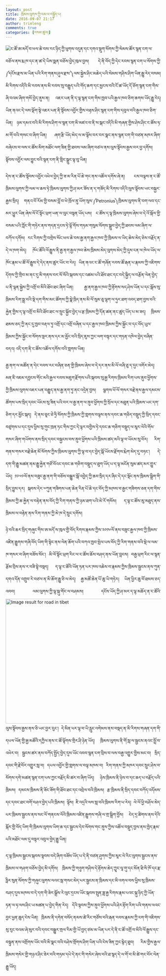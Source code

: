 ```yaml
---
layout: post
title: ཁྲིམས་ལུགས་ཀྱི་ལམ་ལ་བསྐྱོད་པ།
date: 2016-09-07 21:17
author: trimleng
comments: true
categories: [བསམ་ཚུལ།]
---
```

<p style="text-align: justify;"><img class="alignleft" src="https://encrypted-tbn1.gstatic.com/images?q=tbn:ANd9GcRCCQbpK3QCENlTMMYu9N4L-Dbd4ycJwUAt2RxgIvsbC-HadKSK" />ང་ཚོ་ཨ་མདོ་བ་ཕལ་ཆེ་བས་རང་ཉིད་ཀྱི་ཕུགས་འདུན་དང་དགའ་སྡུག་སོགས་ཀྱི་སེམས་ཚོར་སྙན་ངག་ལ་བཅོལ་ནས་རྨ་ཁ་དང་ན་ཚ་དེ་ཡིས་སྨན་བཅོས་བྱེད་ཁུལ་བྱས། དེ་ནི་བོད་ཀྱི་དེང་རབས་སྙན་ངག་པ་སོགས་ཀྱི་༼དངོས་རྫས་མ་ཡིན་པའི་རིག་གནས་ཤུལ་རྫས་༽ལས་སྐྱེས་ཤིང་མཆེད་པའི་སེམས་གཤིས་ཤིག་ཡིན་རྒྱུ་རེད་བསམ། མི་རིགས་འདིའི་མི་རབས་ནས་མི་རབས་སུ་བརྒྱུད་པའི་གོད་ཆག་དང་མྱངས་བའི་ངོ་ཚ་ཡོད་དོ་ཅོག་སྙན་ངག་གིས་ཞི་བའམ་ཞིག་གསོ་བྱེད་ནུས་ན། འཇར་པན་ནི་ད་ལྟ་སྙན་ངག་གིས་ཁྱབ་པའི་རྒྱལ་ཁབ་ཅིག་ཆགས་ཡོད་རྒྱུ་རེད། ཡིན་ནའང་དེ་ལས་ལྡོག་སྟེ་འཇར་པན་ནི་སྟོབས་འབྱོར་གྱིས་བརྟས་ཤིང་སྙན་ངག་གིས་དབུལ་བའི་རྒྱལ་ཁབ་ཅིག་ཡིན། ཉམ་དམའ་བའི་མི་རིགས་ཤིག་ལ་སྙན་ངག་མི་མཛའ་བ་ནི་ས་སྒང་འདིའི་མི་གཞན་གྱིས་ཤེས་ཤིང་ང་ཚོས་ཧ་མ་གོ་བའི་གསང་བ་ཞིག་ཡིན། ཞག་རྩི་ཡོད་མེད་ལ་མ་ལྟོས་བར་བར་སྣང་ནས་སྙན་ངག་གི་བཙན་མཁར་ཞིག་བཞེངས་བ་ལས་ང་ཚོས་མིག་མཐོང་ལག་ཟིན་གྱི་ཐབས་ལམ་ཞིག་བཙལ་ནས་ལུས་སྟོབས་རྒྱས་བར་བྱ་དགོས། སྟོབས་འབྱོར་ལས་བྱུང་བའི་སྙན་ངག་ནི་གླིང་སྒྲུང་ལྟ་བུ་ཡིན།</p>
<p style="text-align: justify;">དེས་ན་ང་ཚོས་སྟོབས་འབྱོར་འཕེལ་བྱེད་ཀྱི་ཟ་མ་རིན་པོ་ཆེ་གང་ནས་འཚོལ་དགོས་ཞེ་ན། ངས་བལྟས་ན་ང་ཚོ་ཁྲིམས་ལུགས་ཀྱི་ལམ་ལ་ཆས་ཏེ་ཁྲིམས་ལུགས་ཀྱི་ཤ་མར་ཟོས་ན་ད་གཟོད་མི་རིགས་འདིའི་ལུས་སྟོབས་ཡང་བསྐྱར་རྒྱས་སྲིད། གནའ་བོ་རོམ་གྱི་བསམ་བློ་བ་ཕེ་ཁྲོལ་ནུ་ཡོག་སུས་༼Petronius༽ཁྲིམས་ལུགས་ནི་བག་ལབ་དང་མར་ཕྱུར་ཡིན་ཞེས་ལོ་ངོ་སྟོང་ཕྲག་ཡན་ལ་ལུང་བསྟན་ཡོད་པས། ང་ཚོས་ད་ལྟ་ཁྲིམས་ལུགས་ཞེས་བ་དེ་འོ་སྐོལ་གྱི་བསམ་པའི་ཀློང་གི་གཏེར་ནས་གདན་དྲངས་ཏེ་ལྟོ་གོས་གཏམ་གསུམ་སོགས་སྒྲུབ་བྱེད་ཀྱི་ཐབས་ལམ་ཞིག་ལ་བཀོལ་དགོས། རང་རིགས་ཀྱི་བགྲེས་སོང་ཕལ་ཆེ་བས་རྒྱ་ནག་རྒྱལ་ཁབ་ཀྱི་ཁྲིམས་ལ་ཡིད་ཆེས་མེད་ཅེས་བརྗོད་ན་དེ་ལ་ཁག་མེད། ཁོང་ཚོའི་ལོ་རྒྱུས་ནི་རྒྱ་ནག་རྒྱལ་ཁབ་ཆེས་ཁྲིམས་མེད་ལུགས་མེད་ཀྱི་དུས་ངན་ལ་ཁེལ་ཡོད་ལ་ཁོང་རྣམ་པ་ཚོ་ལོ་རྒྱུས་དེ་དེད་ནས་ཚུར་ཡོང་བ་རེད། ཡིན་ནའང་ང་ཚོ་གཞོན་རབས་ཚོ་རྒན་པ་རྣམས་ཀྱི་འཇིགས་དོགས་ཀྱི་གྲིབ་མ་ནང་དུ་མི་གནས་བར་སོ་སོའི་སྐབས་དང་འཚམ་པའི་ཐོབ་ཐང་དང་བདེ་སྐྱིད་ལ་བརྩོན་ལེན་བྱེད་པ་ནི་ལྷན་སྐྱེས་ཀྱི་འགྲོ་བ་མིའི་ཐོབ་ཐང་ཞིག་ཡིན། རྒྱ་ནག་རྒྱལ་ཁབ་ཀྱི་རྟོགས་སད་ཤེས་ཡོན་པ་དང་སྒོས་སུ་ཁྲིམས་རིག་སྨྲ་བའི་སྡེ་དག་གིས་མང་ཚོགས་ཀྱི་སྣེ་ཁྲིད་ནས་མི་ལོ་སུམ་ཅུ་ལྷག་ལ་ཧུར་ཐག་འབད་ཐག་བྱས་བའི་རྐྱེན་གྱིས་ད་ལྟ་འགྲོ་བ་མིའི་ཐོབ་ཐང་ལ་སྲུང་སྐྱོབ་བྱེད་པ་རྩ་ཁྲིམས་ཀྱི་དོན་ཚན་ནང་ཚུད་ཡོད་པ་མ་ཟད། ཁྲིམས་ཐམས་ཅད་ཀྱི་ནང་དུ་ཁྱབ་བརྡལ་ཏུ་འགྲོ་དང་འགྲོ་བཞིན་པ་དང་རྒྱལ་ཁབ་ཁྲིམས་ཀྱིས་སྐྱོང་བ་དང་བོད་ཡུལ་ཁྲིམས་ཀྱིས་སྐྱོང་བ་སོགས་སྔར་ནས་དར་མ་མྱོང་བའི་སྲིད་ཇུས་ཀྱང་ལག་བསྟར་དང་གཏན་འཁེལ་བྱེད་བཞིན་བདའ། འདི་དག་ནི་ང་ཚོས་འཚོལ་དགོས་བའི་གླགས་ཡིན།</p>
<p style="text-align: justify;"><!--more--></p>
<p style="text-align: justify;">རྒྱ་ནག་ལ་མཚོན་ན་དེང་རབས་རང་བཞིན་ཅན་གྱི་ཁྲིམས་ཞེས་བ་དེ་དར་ནས་མི་ལོ་བཞི་ཅུ་ད་དུང་འགོར་མེད། མན་ཇི་འཇམ་དབྱངས་གོང་མའི་རྒྱལ་རབས་མཇུག་རྫོགས་པའི་སྐབས་སུ་རྒྱ་རིགས་ཁྲིམས་རིག་པས་ནུབ་ཕྱོགས་ཀྱི་ཁྲིམས་ལུགས་འཇར་པན་བརྒྱུད་ནས་རྒྱ་ནག་ཏུ་ནང་འདྲེན་བྱས། ལྕགས་ཕོ་ལོ་གསར་བརྗེ་ནས་རྒྱལ་དམངས་ཚོགས་པས་སྲིད་དབང་ཡོངས་སུ་ཟིན་པའི་བར་ལ་རྒྱ་ནག་ལ་ནུབ་ཕྱོགས་ཀྱི་སྲོལ་དང་མཐུན་པའི་ཁྲིམས་ཡང་དག་ཅིག་དར་མྱོང་སྐད། དེ་ནས་ཅཱང་ཅེ་ཧྲི་སོགས་ཀྱི་ཁྲིམས་ཀྱི་གླགས་བལྟས་ནས་དབང་ཆ་གཅིད་བསྡུད་ཀྱི་སྲིད་དབང་བཙུགས་པ་དང་དུས་ཕྱིས་སུ་གུང་ཁྲན་ཏང་གིས་ཀྱང་དེ་ལྟར་བགྱིས་ཏེ་དབང་ཆ་གཅིག་བསྡུད་ལ་མཱར་ལེའི་གོས་གསར་ཞིག་གཡོགས་ནས་སྲིད་དབང་བསྐྱངས་བས་ནུབ་ཕྱོགས་པའི་ཁྲིམས་ཚད་མའི་ལྟ་བ་ཡོངས་སུ་བོར། རིག་གནས་གསར་བརྗེ་ཆེན་མོ་སོགས་ཀྱིས་ཁྲིམས་ལུགས་ཀྱི་ལྟ་བ་དང་བྱེད་སྒོ་ཡོངས་རྫོགས་རྨེག་མེད་དུ་བཏང་། དེ་དག་གི་རྒྱུ་མཚན་ནམ་རྒྱུ་རྐྱེན་གཙོ་བོའང་དབང་ཆ་གཅིག་བསྡུད་ལ་ཐུག་ཡོད་པ་ད་ལྟ་མངོན་སུམ་ཚད་མར་གྱུར་ཡོད། ༡༩༧༩ལོ་ནས་བཟུང་རྒྱ་ནག་གི་བཅོས་བསྒྱུར་སྒོ་འབྱེད་ཀྱི་ཆབ་སྲིད་དར་ཞིང་དེ་དང་སྡོང་ནས་ཁྲིམས་སྒྲིག་གི་སྲིད་བྱུས་དར། སྐབས་དེར་༧ཀུན་གཟིགས་པན་ཆེན་རིན་པོ་ཆེ་དང་བོད་ཀྱི་མཁས་བ་རྒྱང་གཟིགས་ཅན་དག་གིས་ཁྲིམས་ཀྱི་ཆ་རྐྱེན་ལ་བརྟེན་ནས་བོད་ཀྱི་རིག་གནས་ཀྱི་ཉམ་ཐག་པའི་མེ་རོ་གསོས། ད་ལྟ་ང་ཚོས་མུ་མཐུད་ནས་ཁྲིམས་ལ་བརྟེན་ནས་རིག་གནས་ཀྱི་མེ་ཁ་དེ་སྲུང་དགོས།</p>
<p style="text-align: justify;">ཉེ་བའི་ཆར་སྲིད་གཞུང་གིས་ཨ་མདོ་ས་ཁུལ་གྱི་བོད་རིགས་རྣམས་ཀྱིས་༢༠༡༦ལོ་ནས་བཟུང་རྒྱལ་ཁབ་ཀྱི་ཁྲིམས་འཛིན་རྒྱུགས་གཞི་བོད་ཡིག་གི་སྟེང་ནས་ལེན་ཆོག་པའི་བཀའ་ཁྱབ་སྤེལ་པས་བོད་ཀྱི་རིག་གནས་བའི་སྡེ་ལ་ལམ་ཁ་གསར་བ་ཞིག་བཟོས་སོང་། མི་ལོ་སྟོང་ཕྲག་རིང་ལ་ང་ཚོས་ཆོས་བཤད་ནས་ཡོན་བླངས། བརྒྱ་ཕྲག་རིང་ལ་སྙན་རྩོམ་བྲིས་ནས་ར་བཟི་སྟེ་བསྡད། ད་ལྟ་ང་ཚོའི་ཡོན་ཏན་པར་ཁས་འཆེས་བ་རྣམས་ཀྱིས་ཁྲིམས་སྦྱངས་ནས་ཀུན་དགའ་དོན་འགྲུབ་རེ་བཙལ་ན་མི་ཆོག་རྒྱུ་ཅི་ལ་མེད། རྒྱ་མཚོ་ཆེན་པོ་ཆུ་ཡི་གཏེར། ཡིན་ཕྱིར་ཆུ་བོ་ཐམས་ཅད་འབབ། ལམ་ལུགས་ཀྱི་ལྷ་སྐུ་གོང་ལ་བཤམས། དངོས་ཡོད་ཀྱི་ཤ་མར་ད་ལྟ་མཆོད་ན་ང་ཚོའི་<img class="alignright" src="http://www.thehindu.com/multimedia/dynamic/02266/TH03-CHINA_2266133f.jpg" alt="Image result for road in tibet" width="608" height="405" />ལུས་སྟོབས་རྒྱས་ནས་ཅི་ཡང་བྱར་རུང་། དེ་མིན་པར་ལྟ་བ་ཡི་རླུང་འགེམས་ནས་བསྡད་ན་མི་རིགས་གཞན་དག་གི་དཔལ་ཡོན་གྱི་རྒྱ་མཚོའི་དཀྱིལ་ནས་ང་ཚོ་ལྟོགས་གྲིར་ཤི་ཉེན་ཡོད། ཁྲིམས་ལུགས་ནི་གོ་སླ་ལ་སྦྱངས་ནའང་སྤྲོ་བ་འཕེར་བ། སྦྱངས་ཚར་ནས་བཀོད་སྤྱོད་བྱེད་དུས་ཡོང་འབབ་སྙན་ངག་བྲིས་བ་ལས་བརྒྱ་འགྱུར་གྱིས་མང་བ། སྲིད་དབང་གི་རྗེ་བོར་འགྱུར་སླ་བ། དཔལ་འབྱོར་གྱི་གླགས་ལ་བལྟ་མཁས་བ། རིག་གནས་ཀྱི་མཁར་དབང་སྲུང་ཤེས་བ་སོགས་དགེ་མཚན་སྙན་ངག་པས་ཀྱང་བརྗོད་མི་ཚར་བ་ཞིག་ཡོད། ཉེས་ཁྲིམས་ནི་ཉེས་བ་དང་ཆད་པ་བརྗོད་པའི་ཁྲིམས། དམངས་ཁྲིམས་ནི་ཟོང་ཟོག་གི་ཐོབ་ཐང་དང་འབྲེལ་བའི་ཁྲིམས། རྩ་ཁྲིམས་ནི་སྲིད་དབང་བཀོད་འདོམས་དང་དབང་ཐང་བགོ་བཤའ་བྱེད་པའི་ཁྲིམས། ལྟོས། ཇི་འདྲའི་ལས་སླ་བའི་ཁྲིམས་རིག་པ་རེད། ལེ་ལོ་ཕྱི་བཤོལ་མེད་པར་ཁྲིམས་སྦྱངས་ནས་སང་ལོ་གནངས་ལོའི་ཁྲིམས་འཛིན་རྒྱུགས་གཞི་ལ་གྲ་སྒྲིག་བྱོས། ངེད་དྲ་ཚིགས་ནས་དེའི་སྐོར་གྱི་བོད་ཡིག་གི་ཁྲིམས་ལུགས་ཡིག་ཆ་དང་སྦྱངས་དེབ་སོགས་གང་ནུས་ཀྱིས་འཚོལ་བསྡུད་བྱས་ནས་ཁྱེད་རྣམ་པའི་མཐོང་ལམ་དུ་བསྟར་འབུལ་བྱེད་རྒྱུ་ཡིན།</p>
<p style="text-align: justify;">ད་ལྟ་ཁྲིམས་སྦྱངས་སྐབས་སྟབས་བདེ་ཞིག་བཟོས་ཡོད་པ་དེ་ནི་བཙན་ཤུགས་ཀྱིས་མཱར་ལེ་རིང་ལུགས་སྦྱངས་ནས་ཁྲིམས་ལ་གཤག་བཅོས་བྱེད་མི་དགོས། ཁྲིམས་ཀྱི་གཉུག་གཤིས་དེ་རྟོགས་ཆེད་ཀྱཱང་ལཱ་གུ་དང་མོན་ཐི་སི་ཁོ་དང་རྗ་ཧྥིར་སུན་སོགས་ཀྱི་གཞུང་ལུགས་ལའང་སྦ་གསང་མེད་པར་སྦྱངས་ན་ཁྲིམས་དང་མི་འགལ་བས་ཕྱིས་སུ་ཁྲིམས་བཤད་དུས་མཁས་བ་དེ་དག་གི་ཟེར་སྒྲོས་རེ་ལུང་དྲངས་ཡོང་སྐབས་སྤུན་ཟླ་རྒྱ་རིགས་རྣམ་པའང་སྐུ་ཉིད་ཀྱི་ཡོན་ཏན་ལ་ཧ་ལས་ཤིང་ཡ་མཚན་པ་བྱེད་གིན་རེད། དེའི་སྟབས་ཀྱིས་ནུབ་ཕྱོགས་པའི་ཤེར་རྟོག་རིག་པའི་གནས་ལའང་བྱང་ཕྱན་ཆུད་ངེས་ཡིན། ཁྲིམས་ནི་དགེན་བསོད་ནམས་ཚེ་རིང་གཙོས་བའི་རྒན་རབས་རྣམས་ཀྱི་ངག་གི་འཇིགས་སུ་རུང་བའམ་ཞེ་མུར་བའི་དབང་བསྒྱུར་གྲལ་རིམ་གྱི་ཡོ་བྱད་ཙམ་མ་ཡིན་པར་དེ་ནི་ང་ཚོ་འགྲོ་བ་མིའི་ལོ་རྒྱུས་དང་བསྟུན་ནས་འགྲོགས་ཡོང་བའི་མི་སྣང་བའི་བཤེས་གྲོགས་ཤིག་ཡིན་པའི་ངེས་ཟིན་ཀྱང་རྙེད་ཐུབ། རིམ་གྱིས་རྒྱལ་ཁྲིམས་གསེར་གྱི་གཉའ་ཤིང་ཟེར་བའི་གཏམ་དཔེ་དེ་ནང་གི་གསེར་ཞེས་བའི་ཐ་སྙད་དེ་ལ་གོ་བ་མི་ཚེ་གང་བོར་ལེན་རྒྱུ་ཡོད།</p>
